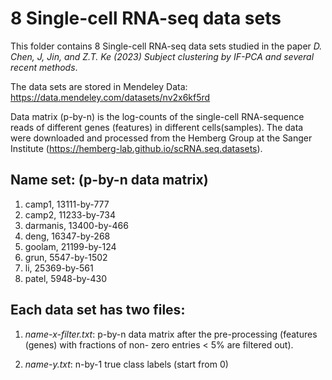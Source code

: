 # 8 Single-cell RNA-seq data sets
This folder contains 8 Single-cell RNA-seq data sets studied in the paper *D. Chen, J, Jin, and Z.T. Ke (2023) Subject clustering by IF-PCA and several recent methods*.

The data sets are stored in Mendeley Data: https://data.mendeley.com/datasets/nv2x6kf5rd 

Data matrix (p-by-n) is the log-counts of the single-cell RNA-sequence reads of different genes (features) in different cells(samples). The data were downloaded and processed from the Hemberg Group at the Sanger Institute (https://hemberg-lab.github.io/scRNA.seq.datasets).

## Name set: (p-by-n data matrix)
 1. camp1, 13111-by-777
 2. camp2, 11233-by-734
 3. darmanis, 13400-by-466
 4. deng, 16347-by-268
 5. goolam, 21199-by-124
 6. grun, 5547-by-1502
 7. li, 25369-by-561
 8. patel, 5948-by-430

## Each data set has two files:

1. *name-x-filter.txt*: p-by-n data matrix after the pre-processing (features (genes) with fractions of non- zero entries < 5% are filtered out).

2. *name-y.txt*: n-by-1 true class labels (start from 0)

